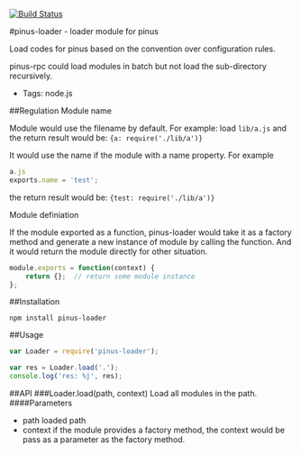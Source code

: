 [![Build Status](https://travis-ci.org/node-pinus/pinus-loader.svg?branch=master)](https://travis-ci.org/node-pinus/pinus-loader)

#pinus-loader - loader module for pinus

Load codes for pinus based on the convention over configuration rules.

pinus-rpc could load modules in batch but not load the sub-directory recursively.

+ Tags: node.js

##Regulation
Module name

Module would use the filename by default. For example: load ```lib/a.js``` and the return result would be: ```{a: require('./lib/a')}```

It would use the name if the module with a name property. For example

```javascript
a.js
exports.name = 'test';
```
the return result would be: ```{test: require('./lib/a')}```

Module definiation

If the module exported as a function, pinus-loader would take it as a factory method and generate a new instance of module by calling the function. And it would return the module directly for other situation.

```javascript
module.exports = function(context) {
	return {};	// return some module instance
};
```

##Installation
```
npm install pinus-loader
```

##Usage
``` javascript
var Loader = require('pinus-loader');

var res = Loader.load('.');
console.log('res: %j', res);
```

##API
###Loader.load(path, context)
Load all modules in the path.
####Parameters
+ path loaded path
+ context if the module provides a factory method, the context would be pass as a parameter as the factory method.
